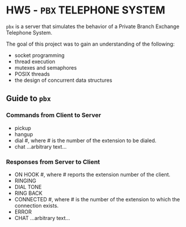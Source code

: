 # HW5 - ```PBX``` TELEPHONE SYSTEM #

```pbx``` is a server that simulates the behavior of a Private Branch Exchange Telephone System.

The goal of this project was to gain an understanding of the following:
  * socket programming
  * thread execution
  * mutexes and semaphores
  * POSIX threads
  * the design of concurrent data structures

## Guide to ```pbx``` ##

### Commands from Client to Server ###

  * pickup
  * hangup
  * dial #, where # is the number of the extension to be dialed.
  * chat ...arbitrary text...

### Responses from Server to Client ###

  * ON HOOK #, where # reports the extension number of the client.
  * RINGING
  * DIAL TONE
  * RING BACK
  * CONNECTED #, where # is the number of the extension to which the connection exists.
  * ERROR
  * CHAT ...arbitrary text...
